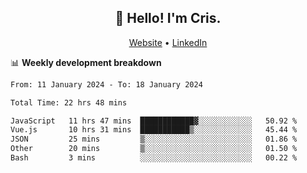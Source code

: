 
<h2 align="center">👋 Hello! I'm Cris.</h2>
<p align="center">
  <a href="https://www.criscunas.dev">Website</a> •
  <a href="https://www.linkedin.com/in/cristophercunas/">LinkedIn</a> 
</p>


📊 **Weekly development breakdown**
<!--START_SECTION:waka-->

```txt
From: 11 January 2024 - To: 18 January 2024

Total Time: 22 hrs 48 mins

JavaScript   11 hrs 47 mins  ████████████▓░░░░░░░░░░░░   50.92 %
Vue.js       10 hrs 31 mins  ███████████▒░░░░░░░░░░░░░   45.44 %
JSON         25 mins         ▒░░░░░░░░░░░░░░░░░░░░░░░░   01.86 %
Other        20 mins         ▒░░░░░░░░░░░░░░░░░░░░░░░░   01.50 %
Bash         3 mins          ░░░░░░░░░░░░░░░░░░░░░░░░░   00.22 %
```

<!--END_SECTION:waka-->

